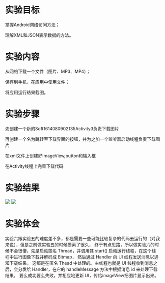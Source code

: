 # 实验目标
掌握Android网络访问方法；


理解XML和JSON表示数据的方法。

# 实验内容
从网络下载一个文件（图片、MP3、MP4）；

保存到手机，在应用中使用文件；


将应用运行结果截图。

# 实验步骤
先创建一个新的Soft1614080902135Activity3负责下载图片

再创建一个名为跳转至下载界面的按钮，并为之加一个监听器启动线程负责下载图片

在xml文件上创建好ImageView,button和输入框

在Activity线程上完善下载代码


# 实验结果
![](https://github.com/WJKAAA/android-labs-2018/blob/master/soft1614080902135/%E5%BE%AE%E4%BF%A1%E5%9B%BE%E7%89%87_20180527163907.png)
![](https://github.com/WJKAAA/android-labs-2018/blob/master/soft1614080902135/%E5%BE%AE%E4%BF%A1%E5%9B%BE%E7%89%87_20180527163915.png)


# 实验体会

实验六跟实验五的难度差不多，都是需要一些可能比较复杂的代码去运行的（对我来说），但是之前做实验五的时候摸索了很久，
终于有点思路，所以做实验六的时候不会很懵，先是启动匿名 Thread，并调用其 start() 启动运行线程，在这个线程中进行图像下载并解码成 Bitmap，
然后通过 Handler 向 UI 线程发送消息以通知下载结果。
这都是在匿名 Thead 中处理的。主线程也就是 UI 线程收到消息之后，会分发给 Handler，在它的 handleMessage 方法中根据消息 id 来处理下载结果，
要么成功要么失败，并相应地更新 UI，传给imageView把图片显示出来。
